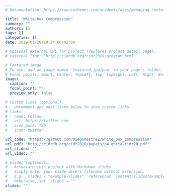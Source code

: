 ```yaml
---
# Documentation: https://sourcethemes.com/academic/docs/managing-content/

title: "White-box Compression"
summary: ""
authors: []
tags: []
categories: []
date: 2019-01-28T10:24:06+02:00

# Optional external URL for project (replaces project detail page).
# external_link: "http://cidrdb.org/cidr2020/program.html"

# Featured image
# To use, add an image named `featured.jpg/png` to your page's folder.
# Focal points: Smart, Center, TopLeft, Top, TopRight, Left, Right, BottomLeft, Bottom, BottomRight.
image:
  caption: ""
  focal_point: ""
  preview_only: false

# Custom links (optional).
#   Uncomment and edit lines below to show custom links.
# links:
# - name: Follow
#   url: https://twitter.com
#   icon_pack: fab
#   icon: twitter

url_code: "https://github.com/diegomestre2/white_box_compression"
url_pdf: "http://cidrdb.org/cidr2020/papers/p4-ghita-cidr20.pdf"
url_slides: ""
url_video: ""

# Slides (optional).
#   Associate this project with Markdown slides.
#   Simply enter your slide deck's filename without extension.
#   E.g. `slides = "example-slides"` references `content/slides/example-slides.md`.
#   Otherwise, set `slides = ""`.
slides: ""
---
```

